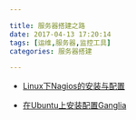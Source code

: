 ```yaml
---

title: 服务器搭建之路
date: 2017-04-13 17:20:14
tags: [运维,服务器,监控工具]
categories: 服务器搭建

---
```


* [Linux下Nagios的安装与配置](https://linux.cn/article-2436-1.html)

* [在Ubuntu上安装配置Ganglia](http://blog.topspeedsnail.com/archives/3049)